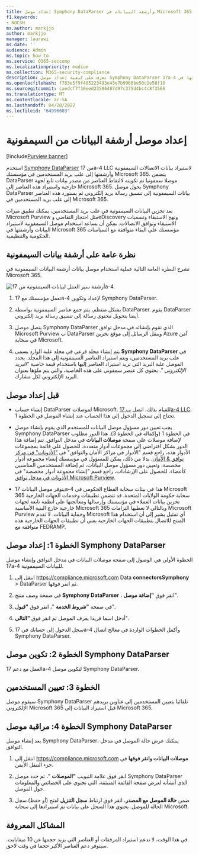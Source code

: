```yaml
---
title: إعداد موصل Symphony DataParser وأرشفة البيانات في Microsoft 365
f1.keywords:
- NOCSH
ms.author: markjjo
author: markjjo
manager: laurawi
ms.date: ''
audience: Admin
ms.topic: how-to
ms.service: O365-seccomp
ms.localizationpriority: medium
ms.collection: M365-security-compliance
description: تعرف على كيفية إعداد موصل Symphony DataParser 17a-4 واستخدامه لاستيراد البيانات السيمفونية وأرشفتها في Microsoft 365.
ms.openlocfilehash: f783e5f9f405223493e43e7b9966be50c2e58f10
ms.sourcegitcommit: caedcf7f16eed23596487d97c375d4bc4c8f3566
ms.translationtype: MT
ms.contentlocale: ar-SA
ms.lasthandoff: 04/20/2022
ms.locfileid: "64996603"
---
```

# <a name="set-up-a-connector-to-archive-data-from-symphony"></a>إعداد موصل أرشفة البيانات من السيمفونية

[!include[Purview banner](../includes/purview-rebrand-banner.md)]

استخدم [Symphony DataParser](https://www.17a-4.com/Symphony-dataparser/) من 17a-4 LLC لاستيراد بيانات الاتصالات السيمفونية وأرشفتها إلى علب بريد المستخدمين في مؤسستك Microsoft 365. يتضمن DataParser موصلا سمفونيا تم تكوينه لالتقاط العناصر من مصدر بيانات تابع لجهة خارجية واستيراد هذه العناصر إلى Microsoft 365. يحول موصل Symphony DataParser بيانات السيمفونية إلى تنسيق رسالة بريد إلكتروني ثم يستورد هذه العناصر إلى علب بريد المستخدمين في Microsoft 365.

بعد تخزين البيانات السيمفونية في علب بريد المستخدمين، يمكنك تطبيق ميزات Microsoft Purview مثل احتجاز التقاضي وeDiscovery ونهج الاستبقاء وتسميات الاستبقاء وتوافق الاتصالات. يمكن أن يساعد استخدام موصل السيمفونية لاستيراد البيانات وأرشفتها في Microsoft 365 مؤسستك على البقاء متوافقة مع السياسات الحكومية والتنظيمية.

## <a name="overview-of-archiving-symphony-data"></a>نظرة عامة على أرشفة بيانات السيمفونية

تشرح النظرة العامة التالية عملية استخدام موصل بيانات أرشفة البيانات السيمفونية في Microsoft 365.

![أرشفة سير العمل لبيانات السيمفونية من 17a-4.](../media/SymphonyDataParserConnectorWorkflow.png)

1. تعمل مؤسستك مع 17a-4 لإعداد وتكوين Symphony DataParser.

2. بشكل منتظم، يتم جمع عناصر السيمفونية بواسطة DataParser. يقوم DataParser أيضا بتحويل محتوى رسالة إلى تنسيق رسالة بريد إلكتروني.

3. يتصل موصل Symphony DataParser الذي تقوم بإنشائه في مدخل توافق Microsoft Purview ب DataParser وينقل الرسائل إلى موقع تخزين Azure آمن في سحابة Microsoft.

4. يتم إنشاء مجلد فرعي في مجلد علبة الوارد يسمى **Symphony DataParser** في علب بريد المستخدمين، ويتم استيراد العناصر السيمفونية إلى هذا المجلد. يحدد الموصل علبة البريد التي تريد استيراد العناصر إليها باستخدام قيمة خاصية *"البريد الإلكتروني* ". يحتوي كل عنصر سمفوني على هذه الخاصية، والتي يتم ملؤها بعنوان البريد الإلكتروني لكل مشارك.

## <a name="before-you-set-up-a-connector"></a>قبل إعداد موصل

- إنشاء حساب DataParser لموصلات Microsoft. للقيام بذلك، اتصل [ب 17a-4 LLC](https://www.17a-4.com/contact/). تحتاج إلى تسجيل الدخول إلى هذا الحساب عند إنشاء الموصل في الخطوة 1.

- يجب تعيين دور مسؤول موصل البيانات للمستخدم الذي يقوم بإنشاء موصل Symphony DataParser في الخطوة 1 (وإكماله في الخطوة 3). هذا الدور مطلوب لإضافة موصلات على صفحة **موصلات البيانات** في مدخل التوافق. تتم إضافة هذا الدور بشكل افتراضي إلى مجموعات أدوار متعددة. للحصول على قائمة بمجموعات الأدوار هذه، راجع قسم "الأدوار في مراكز الأمان والتوافق" في ["الأذونات" في مركز توافق & الأمان](../security/office-365-security/permissions-in-the-security-and-compliance-center.md#roles-in-the-security--compliance-center). بدلا من ذلك، يمكن للمسؤول في مؤسستك إنشاء مجموعة أدوار مخصصة، وتعيين دور مسؤول موصل البيانات، ثم إضافة المستخدمين المناسبين كأعضاء. للحصول على الإرشادات، راجع قسم "إنشاء مجموعة أدوار مخصصة" في [الأذونات في مدخل توافق Microsoft Purview](microsoft-365-compliance-center-permissions.md#create-a-custom-role-group).

- يتوفر موصل البيانات 17a-4 هذا في بيئات سحابة القطاع الحكومي في Microsoft 365 سحابة حكومة الولايات المتحدة. قد تتضمن تطبيقات وخدمات الجهات الخارجية تخزين بيانات العملاء في مؤسستك وإرسالها ومعالجتها على أنظمة تابعة لجهات خارجية خارج البنية الأساسية Microsoft 365 وبالتالي لا تغطيها التزامات Microsoft Purview وحماية البيانات. لا تقدم Microsoft أي تمثيل يشير إلى أن استخدام هذا المنتج للاتصال بتطبيقات الجهات الخارجية يعني أن تطبيقات الجهات الخارجية هذه متوافقة مع FEDRAMP.

## <a name="step-1-set-up-a-symphony-dataparser-connector"></a>الخطوة 1: إعداد موصل Symphony DataParser

الخطوة الأولى هي الوصول إلى صفحة موصلات البيانات في مدخل التوافق وإنشاء موصل 17a-4 للبيانات السيمفونية.

1. انتقل إلى <https://compliance.microsoft.com> Data **connectorsSymphony** >  DataParser ثم انقر فوقها.

2. في صفحة وصف منتج **Symphony DataParser** ، انقر فوق **"إضافة موصل**".

3. في صفحة **"شروط الخدمة** "، انقر فوق **"قبول**".

4. أدخل اسما فريدا يعرف الموصل ثم انقر فوق **"التالي**".

5. سجل الدخول إلى حسابك في 17a-4 وأكمل الخطوات الواردة في معالج اتصال Symphony DataParser.

## <a name="step-2-configure-the-symphony-dataparser-connector"></a>الخطوة 2: تكوين موصل Symphony DataParser

العمل مع دعم 17a-4 لتكوين موصل Symphony DataParser.

## <a name="step-3-map-users"></a>الخطوة 3: تعيين المستخدمين

سيقوم موصل Symphony DataParser تلقائيا بتعيين المستخدمين إلى عناوين بريدهم الإلكتروني Microsoft 365 قبل استيراد البيانات إلى Microsoft 365.

## <a name="step-4-monitor-the-symphony-dataparser-connector"></a>الخطوة 4: مراقبة موصل Symphony DataParser

بعد إنشاء موصل Symphony DataParser، يمكنك عرض حالة الموصل في مدخل التوافق.

1. انتقل إلى <https://compliance.microsoft.com> **موصلات البيانات وانقر فوقها** في جزء التنقل الأيمن.

2. انقر فوق علامة التبويب **"الموصلات** "، ثم حدد موصل Symphony DataParser الذي أنشأته لعرض صفحة القائمة المنبثقة، التي تحتوي على الخصائص والمعلومات حول الموصل.

3. ضمن **حالة الموصل مع المصدر**، انقر فوق ارتباط **سجل التنزيل** لفتح (أو حفظ) سجل الحالة للموصل. يحتوي هذا السجل على بيانات تم استيرادها إلى سحابة Microsoft.

## <a name="known-issues"></a>المشاكل المعروفة

في هذا الوقت، لا ندعم استيراد المرفقات أو العناصر التي يزيد حجمها عن 10 ميغابايت. سيتوفر دعم العناصر الأكبر حجما في وقت لاحق.
